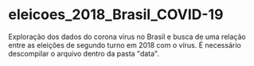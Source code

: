 # eleicoes_2018_Brasil_COVID-19
Exploração dos dados do corona vírus no Brasil e busca de uma relação entre as eleições de segundo turno em 2018 com o vírus. É necessário descompilar o arquivo dentro da pasta "data".
